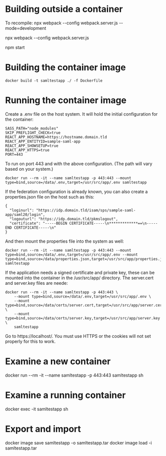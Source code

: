 # Building outside a container

To recompile:
npx webpack --config webpack.server.js --mode=development

npx webpack --config webpack.server.js

npm start

# Building the container image


```
docker build -t samltestapp ./ -f Dockerfile
```

# Running the container image

Create a .env file on the host system.  It will hold the initial configuration for the container:
```
SASS_PATH="node_modules"
SKIP_PREFLIGHT_CHECK=true
REACT_APP_HOSTNAME=https://hostname.domain.tld
REACT_APP_ENTITYID=sample-saml-app
REACT_APP_SHOWSETUP=true
REACT_APP_HTTPS=true
PORT=443
```

To run on port 443 and with the above configuration.  (The path will vary based on your system.)
```
docker run --rm -it --name samltestapp -p 443:443 --mount type=bind,source=/data/.env,target=/usr/src/app/.env samltestapp
```

If the federation configuration is already known, you can also create a properties.json file on the host such as this:
```
{
  "loginurl": "https://idp.domain.tld/isam/sps/sample-saml-app/saml20/login",
  "logouturl": "https://idp.domain.tld/pkmslogout",
  "certificate": "-----BEGIN CERTIFICATE-----\n*************==\n-----END CERTIFICATE-----\n"
}
```

And then mount the properties file into the system as well:
```
docker run --rm -it --name samltestapp -p 443:443 --mount type=bind,source=/data/.env,target=/usr/src/app/.env --mount type=bind,source=/data/properties.json,target=/usr/src/app/properties.json samltestapp
```

If the application needs a signed certificate and private key, these can be mounted into the container in the /usr/src/app/ directory.  The server.cert and server.key files are neede:

```
docker run --rm -it --name samltestapp -p 443:443 \
    --mount type=bind,source=/data/.env,target=/usr/src/app/.env \
    --mount type=bind,source=/data/certs/server.cert,target=/usr/src/app/server.cert \
    --mount type=bind,source=/data/certs/server.key,target=/usr/src/app/server.key \
    samltestapp
```

Go to https://localhost/.  You must use HTTPS or the cookies will not set properly for this to work.



# Examine a new container
docker run --rm -it --name samltestapp -p 443:443 samltestapp sh

# Examine a running container
docker exec -it samltestapp sh

# Export and import
docker image save samltestapp -o samltestapp.tar
docker image load -i samltestapp.tar
